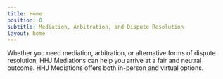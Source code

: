 ```yaml
---
title: Home
position: 0
subtitle: Mediation, Arbitration, and Dispute Resolution
layout: home
---
```


Whether you need mediation, arbitration, or alternative forms of dispute resolution, HHJ Mediations can help you arrive at a fair and neutral outcome. HHJ Mediations offers both in-person and virtual options.
